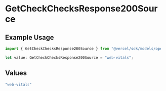# GetCheckChecksResponse200Source

## Example Usage

```typescript
import { GetCheckChecksResponse200Source } from "@vercel/sdk/models/operations";

let value: GetCheckChecksResponse200Source = "web-vitals";
```

## Values

```typescript
"web-vitals"
```